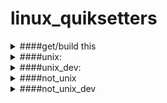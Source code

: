 # linux_quiksetters

<details>
  <summary>####get/build this</summary>
  <pre>
    get_all.sh
    local_build.sh
  </pre>
</details>

<details>
  <summary>####unix:</summary>
  <pre>
      1024768/*.sh
      1024768/*.py
      1024768/arm/*.sh
      1024768/exatorrent/*.sh
    exatorrent/*.sh
    arm/*.sh
    arm/arm_create/*.sh
      android_config/create/*.sh
      android_config/src/*.sh
      android_config/arm/*.sh
      android_config/arm/src/*.sh
        update_upgrade_allp.sh - install all update, with sudo
    automount
    escritorio_get.sh
    speedx/*.sh
    unpack/*.sh
    set_ttl/set_ttl.sh
    set_vpn.sh
    anbox/*.sh
  </pre>
</details>

<details>
  <summary>####unix_dev:</summary>
  <pre>
    set_java/*
      update_python.sh - change python version
      which_pip_of_python_3.sh - get pip for python all version
      python-telegram-bot.sh - install library for development, api telegram
    Flask/*.sh
    pgadmin_python3.sh
    Kivy/*
    Latex_etc/*
  </pre>
</details>

<details>
  <summary>####not_unix</summary>
  <pre>
    Zapros_parolya.bat
    1024768/*.bat
    android_config/create/*.bat
    android_config/src/*.bat
  </pre>
</details>

<details>
  <summary>####not_unix_dev</summary>
  <pre>
    Flask/*.bat
    Flask/*.txt
    PyTube/*.bat
  </pre>
</details>
